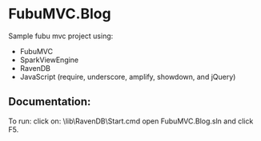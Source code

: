 <h1>FubuMVC.Blog</h1>
Sample fubu mvc project using:

* FubuMVC
* SparkViewEngine
* RavenDB
* JavaScript (require, underscore, amplify, showdown, and jQuery)

<h2>Documentation:</h2>
To run: click on: \lib\RavenDB\Start.cmd open FubuMVC.Blog.sln and click F5.
